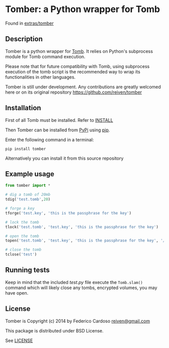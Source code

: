 Tomber: a Python wrapper for Tomb
=================================

Found in [extras/tomber](/extras/tomber)

Description
-----------

Tomber is a python wrapper for [Tomb](https://github.com/dyne/Tomb).
It relies on Python's subprocess module for Tomb command execution.

Please note that for future compatibility with Tomb, using subprocess
execution of the tomb script is the recommended way to wrap its
functionalities in other languages.

Tomber is still under development. Any contributions are greatly
welcomed here or on its original repository
https://github.com/reiven/tomber


Installation
----------

First of all Tomb must be installed. Refer to [INSTALL](/INSTALL.md)

Then Tomber can be installed from
[PyPi](https://pypi.python.org/pypi) using
[pip](https://pypi.python.org/pypi/pip).

Enter the following command in a terminal:

	pip install tomber

Alternatively you can install it from this source repository


Example usage
-------------
```python
from tomber import *

# dig a tomb of 20mb
tdig('test.tomb',20)

# forge a key
tforge('test.key', 'this is the passphrase for the key')

# lock the tomb
tlock('test.tomb', 'test.key', 'this is the passphrase for the key')

# open the tomb
topen('test.tomb', 'test.key', 'this is the passphrase for the key', '/tmp/tomb')

# close the tomb
tclose('test')
```

Running tests
-------------

Keep in mind that the included *test.py* file execute the
`Tomb.slam()` command which will likely close any tombs, encrypted
volumes, you may have open.


License
-------

Tomber is Copyright (c) 2014 by Federico Cardoso <reiven@gmail.com>

This package is distributed under BSD License.

See [LICENSE](https://github.com/reiven/pynientos/blob/master/LICENSE)

